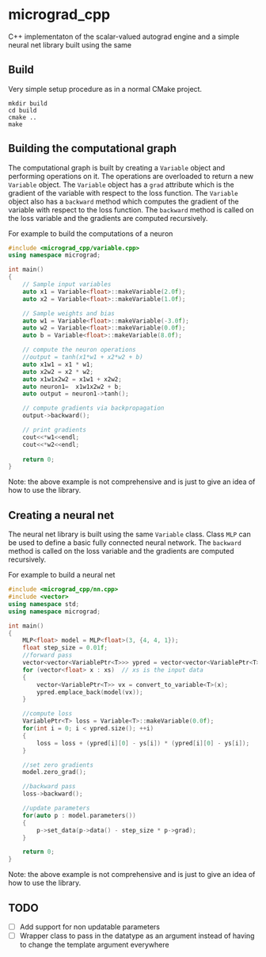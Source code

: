 # micrograd_cpp
C++ implementaton of the scalar-valued autograd engine and a simple neural net library built using the same


## Build
Very simple setup procedure as in a normal CMake project.

```
mkdir build
cd build
cmake ..
make
```

## Building the computational graph
The computational graph is built by creating a `Variable` object and performing operations on it. The operations are overloaded to return a new `Variable` object. The `Variable` object has a `grad` attribute which is the gradient of the variable with respect to the loss function. The `Variable` object also has a `backward` method which computes the gradient of the variable with respect to the loss function. The `backward` method is called on the loss variable and the gradients are computed recursively.

For example to build the computations of a neuron
```cpp
#include <micrograd_cpp/variable.cpp>
using namespace micrograd;

int main()
{
    // Sample input variables
    auto x1 = Variable<float>::makeVariable(2.0f);
    auto x2 = Variable<float>::makeVariable(1.0f);

    // Sample weights and bias
    auto w1 = Variable<float>::makeVariable(-3.0f);
    auto w2 = Variable<float>::makeVariable(0.0f);
    auto b = Variable<float>::makeVariable(8.0f);

    // compute the neuron operations 
    //output = tanh(x1*w1 + x2*w2 + b)
    auto x1w1 = x1 * w1;
    auto x2w2 = x2 * w2;
    auto x1w1x2w2 = x1w1 + x2w2;
    auto neuron1=  x1w1x2w2 + b;
    auto output = neuron1->tanh();

    // compute gradients via backpropagation
    output->backward();

    // print gradients
    cout<<*w1<<endl;
    cout<<*w2<<endl;
    
    return 0;
}
```
Note: the above example is not comprehensive and is just to give an idea of how to use the library.

## Creating a neural net
The neural net library is built using the same `Variable` class. Class `MLP` can be used to define a basic fully connected neural network. The `backward` method is called on the loss variable and the gradients are computed recursively.

For example to build a neural net
```cpp
#include <micrograd_cpp/nn.cpp>
#include <vector>
using namespace std;
using namespace micrograd;

int main()
{
    MLP<float> model = MLP<float>(3, {4, 4, 1});
    float step_size = 0.01f;
    //forward pass
    vector<vector<VariablePtr<T>>> ypred = vector<vector<VariablePtr<T>>>();
    for (vector<float> x : xs)  // xs is the input data
    {
        vector<VariablePtr<T>> vx = convert_to_variable<T>(x);
        ypred.emplace_back(model(vx));
    }

    //compute loss
    VariablePtr<T> loss = Variable<T>::makeVariable(0.0f);
    for(int i = 0; i < ypred.size(); ++i)
    {
        loss = loss + (ypred[i][0] - ys[i]) * (ypred[i][0] - ys[i]);
    }

    //set zero gradients
    model.zero_grad();

    //backward pass
    loss->backward();

    //update parameters
    for(auto p : model.parameters())
    {
        p->set_data(p->data() - step_size * p->grad);
    }

    return 0;
}

```
Note: the above example is not comprehensive and is just to give an idea of how to use the library.

## TODO
- [ ] Add support for non updatable parameters
- [ ] Wrapper class to pass in the datatype as an argument instead of having to change the template argument everywhere